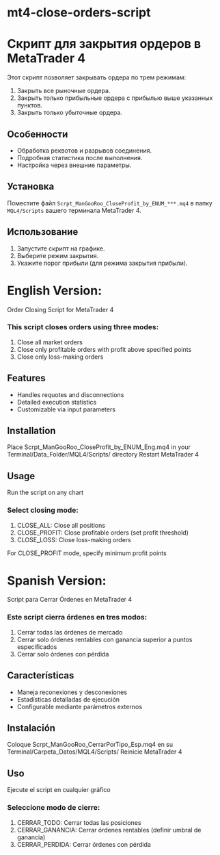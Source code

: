 # mt4-close-orders-script

# Скрипт для закрытия ордеров в MetaTrader 4

Этот скрипт позволяет закрывать ордера по трем режимам:
1. Закрыть все рыночные ордера.
2. Закрыть только прибыльные ордера с прибылью выше указанных пунктов.
3. Закрыть только убыточные ордера.

## Особенности
- Обработка реквотов и разрывов соединения.
- Подробная статистика после выполнения.
- Настройка через внешние параметры.

## Установка
Поместите файл `Scrpt_ManGooRoo_CloseProfit_by_ENUM_***.mq4` в папку `MQL4/Scripts` вашего терминала MetaTrader 4.

## Использование

1. Запустите скрипт на графике.
2. Выберите режим закрытия.
3. Укажите порог прибыли (для режима закрытия прибыли).

# English Version:

Order Closing Script for MetaTrader 4

### This script closes orders using three modes:

1. Close all market orders
2. Close only profitable orders with profit above specified points
3. Close only loss-making orders

## Features

- Handles requotes and disconnections
- Detailed execution statistics
- Customizable via input parameters

## Installation

Place Scrpt_ManGooRoo_CloseProfit_by_ENUM_Eng.mq4 in your Terminal/Data_Folder/MQL4/Scripts/ directory
Restart MetaTrader 4

## Usage

Run the script on any chart

### Select closing mode:

1. CLOSE_ALL: Close all positions
2. CLOSE_PROFIT: Close profitable orders (set profit threshold)
3. CLOSE_LOSS: Close loss-making orders
   
For CLOSE_PROFIT mode, specify minimum profit points

# Spanish Version:

Script para Cerrar Órdenes en MetaTrader 4

### Este script cierra órdenes en tres modos:

1. Cerrar todas las órdenes de mercado
2. Cerrar solo órdenes rentables con ganancia superior a puntos especificados
3. Cerrar solo órdenes con pérdida

## Características

- Maneja reconexiones y desconexiones
- Estadísticas detalladas de ejecución
- Configurable mediante parámetros externos

## Instalación

Coloque Scrpt_ManGooRoo_CerrarPorTipo_Esp.mq4 en su Terminal/Carpeta_Datos/MQL4/Scripts/
Reinicie MetaTrader 4

## Uso

Ejecute el script en cualquier gráfico

### Seleccione modo de cierre:

1. CERRAR_TODO: Cerrar todas las posiciones
2. CERRAR_GANANCIA: Cerrar órdenes rentables (definir umbral de ganancia)
3. CERRAR_PERDIDA: Cerrar órdenes con pérdida
